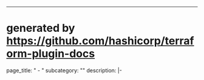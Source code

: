 ---

# generated by <https://github.com/hashicorp/terraform-plugin-docs>

page_title: "<no value> <no value> - <no value>"
subcategory: ""
description: |-
